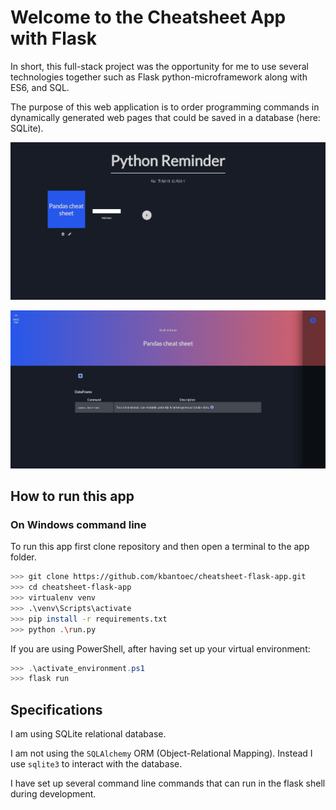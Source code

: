 # Welcome to the **Cheatsheet App** with Flask

In short, this full-stack project was the opportunity for me to use several technologies together such as Flask python-microframework along with ES6, and SQL.

The purpose of this web application is to order programming commands in dynamically generated web pages that could be saved in a database (here: SQLite).

![index](https://github.com/kbantoec/cheatsheet-flask-app/blob/master/csapp/static/img/index.png)

![cheatsheet](https://github.com/kbantoec/cheatsheet-flask-app/blob/master/csapp/static/img/cheatsheet.png)

## How to run this app

### On Windows command line

To run this app first clone repository and then open a terminal to the app folder.

```bash
>>> git clone https://github.com/kbantoec/cheatsheet-flask-app.git
>>> cd cheatsheet-flask-app
>>> virtualenv venv
>>> .\venv\Scripts\activate
>>> pip install -r requirements.txt
>>> python .\run.py
```

If you are using PowerShell, after having set up your virtual environment:

```powershell
>>> .\activate_environment.ps1
>>> flask run
```

## Specifications

I am using SQLite relational database.

I am not using the `SQLAlchemy` ORM (Object-Relational Mapping). Instead I use `sqlite3` to interact with the database.

I have set up several command line commands that can run in the flask shell during development.

